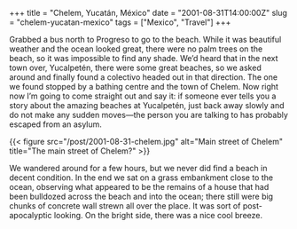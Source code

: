 +++
title = "Chelem, Yucatán, México"
date = "2001-08-31T14:00:00Z"
slug = "chelem-yucatan-mexico"
tags = ["Mexico", "Travel"]
+++

Grabbed a bus north to Progreso to go to the beach. While it was beautiful
weather and the ocean looked great, there were no palm trees on the beach, so
it was impossible to find any shade. We’d heard that in the next town over,
Yucalpetén, there were some great beaches, so we asked around and finally found
a colectivo headed out in that direction. The one we found stopped
by a bathing centre and the town of Chelem. Now right now I’m going to come
straight out and say it: if someone ever tells you a story about the amazing
beaches at Yucalpetén, just back away slowly and do not make any sudden
moves—the person you are talking to has probably escaped from an asylum.
<!-- more -->

{{< figure src="/post/2001-08-31-chelem.jpg" alt="Main street of Chelem"
    title="The main street of Chelem?" >}}

We wandered around for a few hours, but we never did find a beach in decent
condition. In the end we sat on a grass embankment close to the ocean,
observing what appeared to be the remains of a house that had been bulldozed
across the beach and into the ocean; there still were big chunks of concrete
wall strewn all over the place. It was sort of post-apocalyptic looking. On the
bright side, there was a nice cool breeze.
